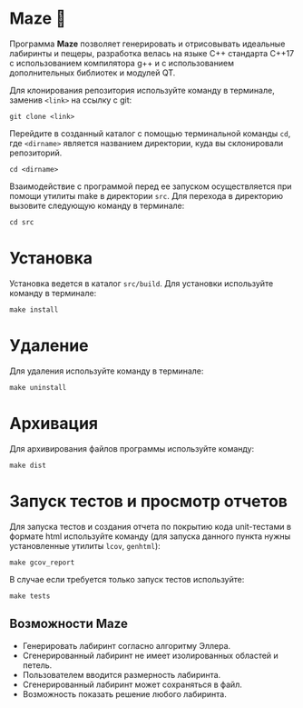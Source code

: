 # Maze 🧭
Программа **Maze** позволяет генерировать и отрисовывать идеальные лабиринты и пещеры, разработка велась на языке С++ стандарта C++17 с использованием компилятора g++ и с использованием дополнительных библиотек и модулей QT.

Для клонирования репозитория используйте команду в терминале, заменив `<link>` на ссылку с git:
```
git clone <link>
```
Перейдите в созданный каталог с помощью терминальной команды `cd`, где `<dirname>` является названием директории, куда вы склонировали репозиторий.

```
cd <dirname>
```

Взаимодействие с программой перед ее запуском осуществляется при помощи утилиты make в директории `src`. Для перехода в директорию вызовите следующую команду в терминале:
```
cd src
```
# Установка
Установка ведется в каталог `src/build`.
Для установки используйте команду в терминале:
```
make install
```
# Удаление
Для удаления используйте команду в терминале:
```
make uninstall
```
# Архивация
Для архивирования файлов программы используйте команду:
```
make dist
```
# Запуск тестов и просмотр отчетов
Для запуска тестов и создания отчета по покрытию кода unit-тестами в формате html используйте команду (для запуска данного пункта нужны установленные утилиты `lcov`, `genhtml`):
```
make gcov_report
```
В случае если требуется только запуск тестов используйте:
```
make tests
```

## Возможности Maze
- Генерировать лабиринт согласно алгоритму Эллера.
- Сгенерированный лабиринт не имеет изолированных областей и петель.
- Пользователем вводится размерность лабиринта.
- Сгенерированный лабиринт может сохраняться в файл.
- Возможность показать решение любого лабиринта.
